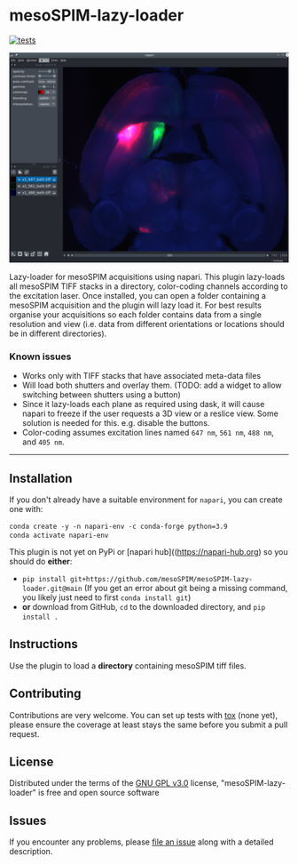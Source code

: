 # mesoSPIM-lazy-loader


[![tests](https://github.com/mesoSPIM/mesoSPIM-lazy-loader/workflows/tests/badge.svg)](https://github.com/mesoSPIM/mesoSPIM-lazy-loader/actions)

<!--
[![License GNU GPL v3.0](https://img.shields.io/pypi/l/mesoSPIM-lazy-loader.svg?color=green)](https://github.com/mesoSPIM/mesoSPIM-lazy-loader/raw/main/LICENSE)
[![Python Version](https://img.shields.io/pypi/pyversions/mesoSPIM-lazy-loader.svg?color=green)](https://python.org)
[![PyPI](https://img.shields.io/pypi/v/mesoSPIM-lazy-loader.svg?color=green)](https://pypi.org/project/mesoSPIM-lazy-loader)
[![codecov](https://codecov.io/gh/mesoSPIM/mesoSPIM-lazy-loader/branch/main/graph/badge.svg)](https://codecov.io/gh/mesoSPIM/mesoSPIM-lazy-loader)
[![napari hub](https://img.shields.io/endpoint?url=https://api.napari-hub.org/shields/mesoSPIM-lazy-loader)](https://napari-hub.org/plugins/mesoSPIM-lazy-loader)
-->

<p align="center">
<img width="1200" src="images/meso_lazy_screenshot.png">
</p>

Lazy-loader for mesoSPIM acquisitions using napari.
This plugin lazy-loads all mesoSPIM TIFF stacks in a directory, color-coding channels according to the excitation laser.
Once installed, you can open a folder containing a mesoSPIM acquisition and the plugin will lazy load it.
For best results organise your acquisitions so each folder contains data from a single resolution and view (i.e. data from different orientations or locations should be in different directories).


### Known issues
* Works only with TIFF stacks that have associated meta-data files
* Will load both shutters and overlay them. (TODO: add a widget to allow switching between shutters using a button)
* Since it lazy-loads each plane as required using dask, it will cause napari to freeze if the user requests a 3D view or a reslice view. Some solution is needed for this. e.g. disable the buttons.
* Color-coding assumes excitation lines named `647 nm`, `561 nm`, `488 nm`, and `405 nm`.
----------------------------------


<!--
Don't miss the full getting started guide to set up your new package:
https://github.com/napari/cookiecutter-napari-plugin#getting-started

and review the napari docs for plugin developers:
https://napari.org/stable/plugins/index.html
-->

## Installation
If you don't already have a suitable environment for `napari`, you can create one with:
```
conda create -y -n napari-env -c conda-forge python=3.9
conda activate napari-env
```

This plugin is not yet on PyPi or [napari hub]((https://napari-hub.org) so you should do **either**:

* `pip install git+https://github.com/mesoSPIM/mesoSPIM-lazy-loader.git@main` (If you get an error about git being a missing command, you likely just need to first `conda install git`)
* **or** download from GitHub, `cd` to the downloaded directory, and `pip install .`

## Instructions
Use the plugin to load a **directory** containing mesoSPIM tiff files. 



## Contributing

Contributions are very welcome.
You can set up tests with [tox] (none yet), please ensure the coverage at least stays the same before you submit a pull request.

## License

Distributed under the terms of the [GNU GPL v3.0] license,
"mesoSPIM-lazy-loader" is free and open source software

## Issues

If you encounter any problems, please [file an issue](https://github.com/mesoSPIM/mesoSPIM-lazy-loader/issues) along with a detailed description.

[napari]: https://github.com/napari/napari
[Cookiecutter]: https://github.com/audreyr/cookiecutter
[@napari]: https://github.com/napari
[MIT]: http://opensource.org/licenses/MIT
[BSD-3]: http://opensource.org/licenses/BSD-3-Clause
[GNU GPL v3.0]: http://www.gnu.org/licenses/gpl-3.0.txt
[GNU LGPL v3.0]: http://www.gnu.org/licenses/lgpl-3.0.txt
[Apache Software License 2.0]: http://www.apache.org/licenses/LICENSE-2.0
[Mozilla Public License 2.0]: https://www.mozilla.org/media/MPL/2.0/index.txt
[cookiecutter-napari-plugin]: https://github.com/napari/cookiecutter-napari-plugin

[napari]: https://github.com/napari/napari
[tox]: https://tox.readthedocs.io/en/latest/
[pip]: https://pypi.org/project/pip/
[PyPI]: https://pypi.org/
